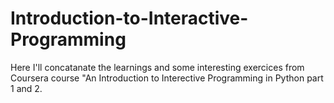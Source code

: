 # Introduction-to-Interactive-Programming 
Here I'll concatanate the learnings and some interesting exercices from Coursera 
course "An Introduction to Interective Programming in Python part 1 and 2. 
